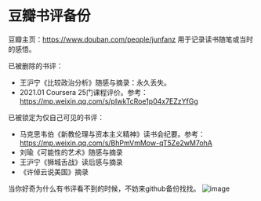 # 豆瓣书评备份

豆瓣主页：https://www.douban.com/people/junfanz
用于记录读书随笔或当时的感悟。

已被删除的书评：
- 王沪宁《比较政治分析》随感与摘录：永久丢失。
- 2021.01 Coursera 25门课程评价。参考：https://mp.weixin.qq.com/s/pIwkTcRoe1p04x7EZzYfGg

已被锁定为仅自己可见的书评：
- 马克思韦伯《新教伦理与资本主义精神》读书会纪要。参考：https://mp.weixin.qq.com/s/BhPmVmMow-qT5Ze2wM7ohA
- 刘瑜《可能性的艺术》随感与摘录
- 王沪宁《狮城舌战》读后感与摘录
- 《许倬云说美国》摘录

当你好奇为什么有书评看不到的时候，不妨来github备份找找。
![image](https://user-images.githubusercontent.com/56275127/189537117-70a707c4-28e1-49e3-a964-18916ba88e31.png)
